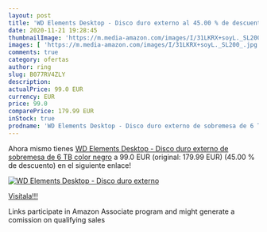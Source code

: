 ```yaml
---
layout: post
title: 'WD Elements Desktop - Disco duro externo al 45.00 % de descuento'
date: 2020-11-21 19:28:45
thumbnailImage: 'https://m.media-amazon.com/images/I/31LKRX+soyL._SL200_.jpg'
images: [ 'https://m.media-amazon.com/images/I/31LKRX+soyL._SL200_.jpg' ]
comments: true
category: ofertas
author: ring
slug: B077RV4ZLY
description:
actualPrice: 99.0 EUR
currency: EUR
price: 99.0
comparePrice: 179.99 EUR
inStock: true
prodname: 'WD Elements Desktop - Disco duro externo de sobremesa de 6 TB  color negro'
---
```


Ahora mismo tienes [WD Elements Desktop - Disco duro externo de sobremesa de 6 TB  color negro](https://www.amazon.es/dp/B077RV4ZLY/?tag=tolees-21) a 99.0 EUR (original: 179.99 EUR) (45.00 %  de descuento) en el siguiente enlace!

[![WD Elements Desktop - Disco duro externo](https://m.media-amazon.com/images/I/31LKRX+soyL._SL200_.jpg)](https://www.amazon.es/dp/B077RV4ZLY/?tag=tolees-21)

[Visítala!!!](https://www.amazon.es/dp/B077RV4ZLY/?tag=tolees-21)

Links participate in Amazon Associate program and might generate a comission on qualifying sales

